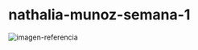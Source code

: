 # nathalia-munoz-semana-1
![imagen-referencia](https://user-images.githubusercontent.com/88901977/217652865-0cbbcbc7-1913-4c3d-af78-afb3518569b8.jpg)
